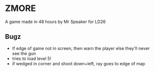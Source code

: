 # ZMORE

A game made in 48 hours by Mr Speaker for LD26




## Bugz

- If edge of game not in screen, then warn the player else they'll never see the gun
- tries to load level 5!
- if wedged in corner and shoot down+left, ray goes to edge of map
